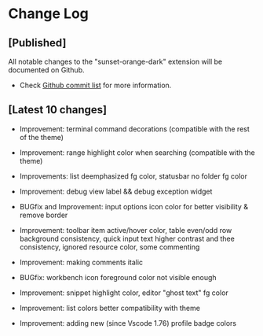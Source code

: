 # Change Log

## [Published]

All notable changes to the "sunset-orange-dark" extension will be documented on Github.

- Check [Github commit list](https://github.com/thekomer/Sunset-orange-VSCode-theme/commits/master) for more information.

## [Latest 10 changes]

- Improvement: terminal command decorations (compatible with the rest of the theme)

- Improvement: range highlight color when searching (compatible with the theme)

- Improvements: list deemphasized fg color, statusbar no folder fg color

- Improvement: debug view label && debug exception widget

- BUGfix and Improvement: input options icon color for better visibility & remove border

- Improvement: toolbar item active/hover color, table even/odd row background consistency, quick input text higher contrast and thee consistency, ignored resource color, some commenting

- Improvement: making comments italic

- BUGfix: workbench icon foreground color not visible enough

- Improvement: snippet highlight color, editor "ghost text" fg color

- Improvement: list colors better compatibility with theme

- Improvement: adding new (since Vscode 1.76) profile badge colors
